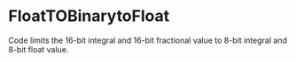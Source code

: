 # FloatTOBinarytoFloat

Code limits the 16-bit integral and 16-bit fractional value to 8-bit integral and 8-bit float value.
